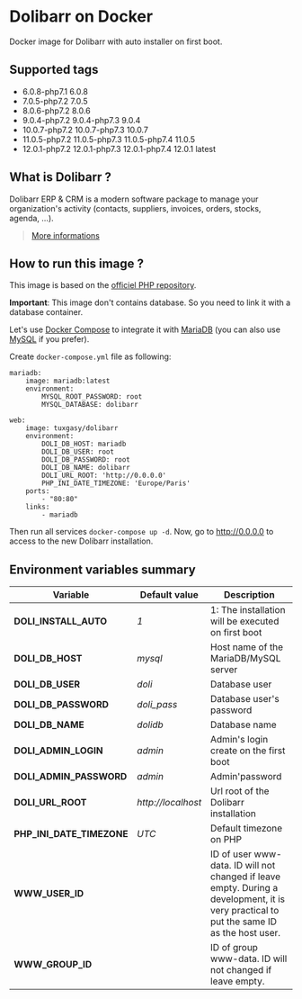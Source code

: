 # Dolibarr on Docker

Docker image for Dolibarr with auto installer on first boot.

## Supported tags

* 6.0.8-php7.1 6.0.8
* 7.0.5-php7.2 7.0.5
* 8.0.6-php7.2 8.0.6
* 9.0.4-php7.2 9.0.4-php7.3 9.0.4
* 10.0.7-php7.2 10.0.7-php7.3 10.0.7
* 11.0.5-php7.2 11.0.5-php7.3 11.0.5-php7.4 11.0.5
* 12.0.1-php7.2 12.0.1-php7.3 12.0.1-php7.4 12.0.1 latest

## What is Dolibarr ?

Dolibarr ERP & CRM is a modern software package to manage your organization's activity (contacts, suppliers, invoices, orders, stocks, agenda, ...).

> [More informations](https://github.com/dolibarr/dolibarr)

## How to run this image ?

This image is based on the [officiel PHP repository](https://registry.hub.docker.com/_/php/).

**Important**: This image don't contains database. So you need to link it with a database container.

Let's use [Docker Compose](https://docs.docker.com/compose/) to integrate it with [MariaDB](https://hub.docker.com/_/mariadb/) (you can also use [MySQL](https://hub.docker.com/_/mysql/) if you prefer).

Create `docker-compose.yml` file as following:

```
mariadb:
    image: mariadb:latest
    environment:
        MYSQL_ROOT_PASSWORD: root
        MYSQL_DATABASE: dolibarr

web:
    image: tuxgasy/dolibarr
    environment:
        DOLI_DB_HOST: mariadb
        DOLI_DB_USER: root
        DOLI_DB_PASSWORD: root
        DOLI_DB_NAME: dolibarr
        DOLI_URL_ROOT: 'http://0.0.0.0'
        PHP_INI_DATE_TIMEZONE: 'Europe/Paris'
    ports:
        - "80:80"
    links:
        - mariadb
```

Then run all services `docker-compose up -d`. Now, go to http://0.0.0.0 to access to the new Dolibarr installation.

## Environment variables summary

| Variable                      | Default value      | Description |
| ----------------------------- | ------------------ | ----------- |
| **DOLI_INSTALL_AUTO**         | *1*                | 1: The installation will be executed on first boot
| **DOLI_DB_HOST**              | *mysql*            | Host name of the MariaDB/MySQL server
| **DOLI_DB_USER**              | *doli*             | Database user
| **DOLI_DB_PASSWORD**          | *doli_pass*        | Database user's password
| **DOLI_DB_NAME**              | *dolidb*           | Database name
| **DOLI_ADMIN_LOGIN**          | *admin*            | Admin's login create on the first boot
| **DOLI_ADMIN_PASSWORD**       | *admin*            | Admin'password
| **DOLI_URL_ROOT**             | *http://localhost* | Url root of the Dolibarr installation
| **PHP_INI_DATE_TIMEZONE**     | *UTC*              | Default timezone on PHP
| **WWW_USER_ID**               |                    | ID of user www-data. ID will not changed if leave empty. During a development, it is very practical to put the same ID as the host user.
| **WWW_GROUP_ID**              |                    | ID of group www-data. ID will not changed if leave empty.
